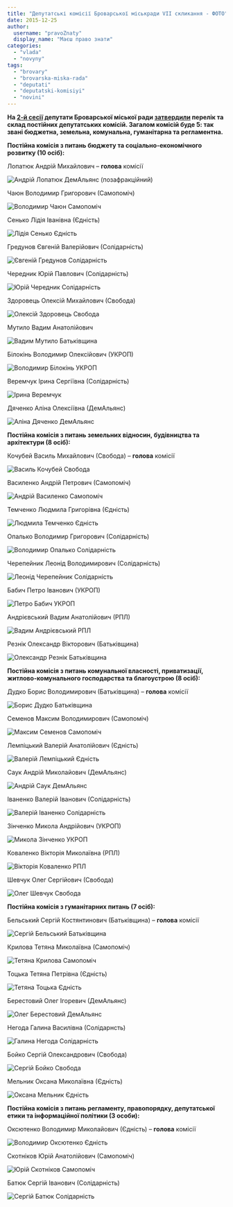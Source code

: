 ```yaml
---
title: "Депутатські комісії Броварської міськради VII скликання - ФОТО"
date: 2015-12-25
author: 
  username: "pravoZnaty"
  display_name: "Маєш право знати"
categories: 
  - "vlada"
  - "novyny"
tags: 
  - "brovary"
  - "brovarska-miska-rada"
  - "deputati"
  - "deputatski-komisiyi"
  - "novini"
---
```


**На [2-й сесії](https://mpz.brovary.org/usi-zradyly-vsih-yak-zrujnuvalas-tak-i-ne-stvorena-koalitsiya-demokratychnyh-syl/) депутати Броварської міської ради [затвердили](https://brovary-rada.gov.ua/r%D1%96shennya-m%D1%96sko%D1%97-radi-v%D1%96d-2212-2015-%E2%84%96-08-02-07-pro-utvorennya-post%D1%96inikh-kom%D1%96s%D1%96i-zatverdzhennya-k%D1%96lk) перелік та склад постійних депутатських комісій. Загалом комісій буде 5: так звані бюджетна, земельна, комунальна, гуманітарна та регламентна.**

**Постійна комісія з питань бюджету та соціально-економічного розвитку (10 осіб):**

Лопатюк Андрій Михайлович – **голова** комісії

![Андрій Лопатюк ДемАльянс (позафракційний)](https://mpz.brovary.org/wp-content/uploads/2015/12/Andrij-Lopatyuk-DemAlyans-pozafraktsijnyj.jpg)

Чаюн Володимир Григорович (Самопоміч)

![Володимир Чаюн Самопоміч](https://mpz.brovary.org/wp-content/uploads/2015/12/Volodymyr-CHayun-Samopomich.jpg)

Сенько Лідія Іванівна (Єдність)

![Лідія Сенько Єдність](https://mpz.brovary.org/wp-content/uploads/2015/12/Lidiya-Senko-YEdnist.png)

Гредунов Євгеній Валерійович (Солідарність)

![Євгеній Гредунов Солідарність](https://mpz.brovary.org/wp-content/uploads/2015/12/YEvgenij-Gredunov-Solidarnist.jpg)

Чередник Юрій Павлович (Солідарність)

![Юрій Чередник Солідарність](https://mpz.brovary.org/wp-content/uploads/2015/12/YUrij-CHerednyk-Solidarnist.jpg)

Здоровець Олексій Михайлович (Свобода)

![Олексій Здоровець Свобода](https://mpz.brovary.org/wp-content/uploads/2015/12/Oleksij-Zdorovets-Svoboda.jpg)

Мутило Вадим Анатолійович

![Вадим Мутило Батьківщина](https://mpz.brovary.org/wp-content/uploads/2015/12/Vadym-Mutylo-Batkivshhyna.jpg)

Білокінь Володимир Олексійович (УКРОП)

![Володимир Білокінь УКРОП](https://mpz.brovary.org/wp-content/uploads/2015/12/Volodymyr-Bilokin-UKROP.jpg)

Веремчук Ірина Сергіївна (Солідарність)

![Ірина Веремчук](https://mpz.brovary.org/wp-content/uploads/2015/12/Iryna-Veremchuk.jpg)

Дяченко Аліна Олексіївна (ДемАльянс)

![Аліна Дяченко ДемАльянс](https://mpz.brovary.org/wp-content/uploads/2015/12/Alina-Dyachenko-DemAlyans.jpg)

**Постійна комісія з питань земельних відносин, будівництва та архітектури (8 осіб):**

Кочубей Василь Михайлович (Свобода) – **голова** комісії

![Василь Кочубей Свобода](https://mpz.brovary.org/wp-content/uploads/2015/12/Vasyl-Kochubej-Svoboda.jpg)

Василенко Андрій Петрович (Самопоміч)

![Андрій Василенко Самопоміч](https://mpz.brovary.org/wp-content/uploads/2015/12/Andrij-Vasylenko-Samopomich.jpg)

Темченко Людмила Григорівна (Єдність)

![Людмила Темченко Єдність](https://mpz.brovary.org/wp-content/uploads/2015/12/Lyudmyla-Temchenko-YEdnist.jpg)

Опалько Володимир Григорович (Солідарність)

![Володимир Опалько Солідарність](https://mpz.brovary.org/wp-content/uploads/2015/12/Volodymyr-Opalko-Solidarnist.jpg)

Черепейник Леонід Володимирович (Солідарність)

![Леонід Черепейник Солідарність](https://mpz.brovary.org/wp-content/uploads/2015/12/Leonid-CHerepejnyk-Solidarnist.jpg)

Бабич Петро Іванович (УКРОП)

![Петро Бабич УКРОП](https://mpz.brovary.org/wp-content/uploads/2015/12/Petro-Babych-UKROP.jpg)

Андрієвський Вадим Анатолійович (РПЛ)

![Вадим Андрієвський РПЛ](https://mpz.brovary.org/wp-content/uploads/2015/12/Vadym-Andriyevskyj-RPL.jpg)

Резнік Олександр Вікторович (Батьківщина)

![Олександр Резнік Батьківщина](https://mpz.brovary.org/wp-content/uploads/2015/12/Oleksandr-Reznik-Batkivshhyna.jpg)

**Постійна комісія з питань комунальної власності, приватизації, житлово-комунального господарства та благоустрою (8 осіб):**

Дудко Борис Володимирович (Батьківщина) – **голова** комісії

![Борис Дудко Батьківщина](https://mpz.brovary.org/wp-content/uploads/2015/12/Borys-Dudko-Batkivshhyna.jpg)

Семенов Максим Володимирович (Самопоміч)

![Максим Семенов Самопоміч](https://mpz.brovary.org/wp-content/uploads/2015/12/Maksym-Semenov-Samopomich.jpg)

Лемпіцький Валерій Анатолійович (Єдність)

![Валерій Лемпіцький Єдність](https://mpz.brovary.org/wp-content/uploads/2015/12/Valerij-Lempitskyj-YEdnist.jpg)

Саук Андрій Миколайович (ДемАльянс)

![Андрій Саук ДемАльянс](https://mpz.brovary.org/wp-content/uploads/2015/12/Andrij-Sauk-DemAlyans.jpg)

Іваненко Валерій Іванович (Солідарність)

![Валерій Іваненко Солідарність](https://mpz.brovary.org/wp-content/uploads/2015/12/Valerij-Ivanenko-Solidarnist.jpg)

Зінченко Микола Андрійович (УКРОП)

![Микола Зінченко УКРОП](https://mpz.brovary.org/wp-content/uploads/2015/12/Mykola-Zinchenko-UKROP.jpg)

Коваленко Вікторія Миколаївна (РПЛ)

![Вікторія Коваленко РПЛ](https://mpz.brovary.org/wp-content/uploads/2015/12/Viktoriya-Kovalenko-RPL.jpg)

Шевчук Олег Сергійович (Свобода)

![Олег Шевчук Свобода](https://mpz.brovary.org/wp-content/uploads/2015/12/Oleg-SHevchuk-Svoboda.jpg)

**Постійна комісія з гуманітарних питань (7 осіб):**

Бельський Сергій Костянтинович (Батьківщина) – **голова** комісії

![Сергій Бельський Батьківщина](https://mpz.brovary.org/wp-content/uploads/2015/12/Sergij-Belskyj-Batkivshhyna.jpg)

Крилова Тетяна Миколаївна (Самопоміч)

![Тетяна Крилова Самопоміч](https://mpz.brovary.org/wp-content/uploads/2015/12/Tetyana-Krylova-Samopomich.jpg)

Тоцька Тетяна Петрівна (Єдність)

![Тетяна Тоцька Єдність](https://mpz.brovary.org/wp-content/uploads/2015/12/Tetyana-Totska-YEdnist.jpg)

Берестовий Олег Ігоревич (ДемАльянс)

![Олег Берестовий ДемАльянс](https://mpz.brovary.org/wp-content/uploads/2015/12/Oleg-Berestovyj-DemAlyans.jpg)

Негода Галина Василівна (Солідарнсть)

![Галина Негода Солідарність](https://mpz.brovary.org/wp-content/uploads/2015/12/Galyna-Negoda-Solidarnist.png)

Бойко Сергій Олександрович (Свобода)

![Сергій Бойко Свобода](https://mpz.brovary.org/wp-content/uploads/2015/12/Sergij-Bojko-Svoboda.jpg)

Мельник Оксана Миколаївна (Єдність)

![Оксана Мельник Єдність](https://mpz.brovary.org/wp-content/uploads/2015/12/Oksana-Melnyk-YEdnist.jpg)

**Постійна комісія з питань регламенту, правопорядку, депутатської етики та інформаційної політики (3 особи):**

Оксютенко Володимир Миколайович (Єдність) – **голова** комісії

![Володимир Оксютенко Єдність](https://mpz.brovary.org/wp-content/uploads/2015/12/Volodymyr-Oksyutenko-YEdnist.jpg)

Скотніков Юрій Анатолійович (Самопоміч)

![Юрій Скотніков Самопоміч](https://mpz.brovary.org/wp-content/uploads/2015/12/YUrij-Skotnikov-Samopomich.jpg)

Батюк Сергій Іванович (Солідарність)

![Сергій Батюк Солідарність](https://mpz.brovary.org/wp-content/uploads/2015/12/Sergij-Batyuk-Solidarnist.jpg)
